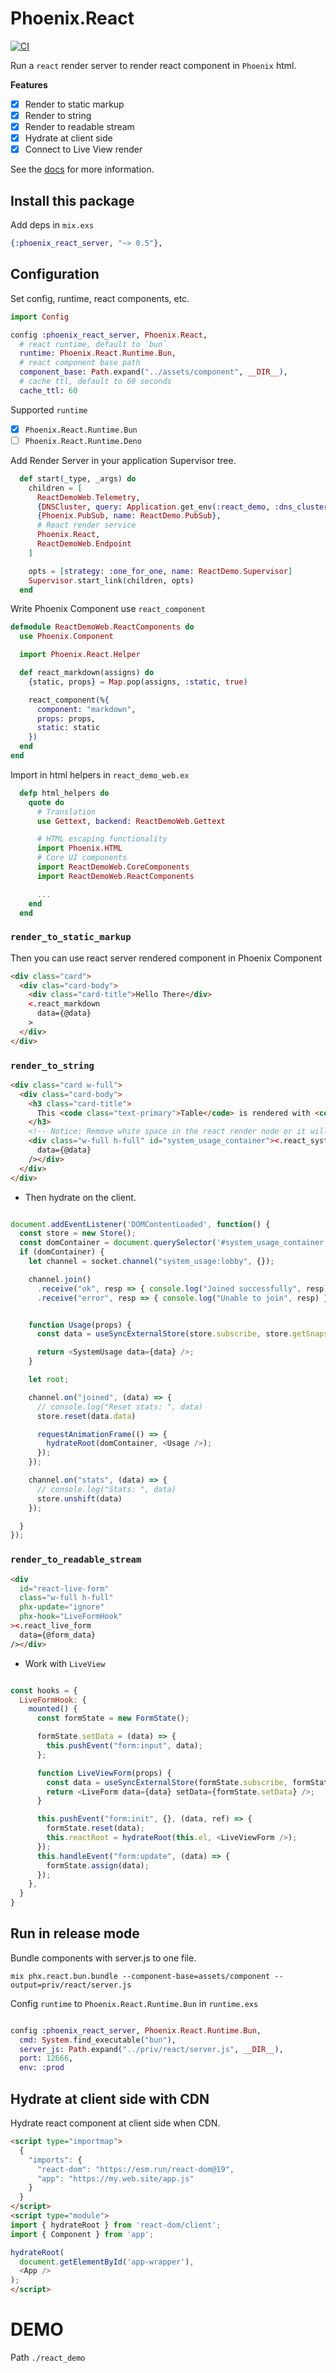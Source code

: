 # Phoenix.React

[![CI](https://github.com/gsmlg-dev/phoenix-react/actions/workflows/ci.yml/badge.svg)](https://github.com/gsmlg-dev/phoenix-react/actions/workflows/ci.yml)

Run a `react` render server to render react component in `Phoenix` html.

**Features**

- [x] Render to static markup
- [x] Render to string
- [x] Render to readable stream
- [x] Hydrate at client side
- [x] Connect to Live View render

See the [docs](https://hexdocs.pm/phoenix_react_server/) for more information.

## Install this package

Add deps in `mix.exs`

```elixir
{:phoenix_react_server, "~> 0.5"},
```

## Configuration

Set config, runtime, react components, etc.

```elixir
import Config

config :phoenix_react_server, Phoenix.React,
  # react runtime, default to `bun`
  runtime: Phoenix.React.Runtime.Bun,
  # react component base path
  component_base: Path.expand("../assets/component", __DIR__),
  # cache ttl, default to 60 seconds
  cache_ttl: 60
```

Supported `runtime`

- [x] `Phoenix.React.Runtime.Bun`
- [ ] `Phoenix.React.Runtime.Deno`

Add Render Server in your application Supervisor tree.

```elixir
  def start(_type, _args) do
    children = [
      ReactDemoWeb.Telemetry,
      {DNSCluster, query: Application.get_env(:react_demo, :dns_cluster_query) || :ignore},
      {Phoenix.PubSub, name: ReactDemo.PubSub},
      # React render service
      Phoenix.React,
      ReactDemoWeb.Endpoint
    ]

    opts = [strategy: :one_for_one, name: ReactDemo.Supervisor]
    Supervisor.start_link(children, opts)
  end
```

Write Phoenix Component use `react_component`

```elixir
defmodule ReactDemoWeb.ReactComponents do
  use Phoenix.Component

  import Phoenix.React.Helper

  def react_markdown(assigns) do
    {static, props} = Map.pop(assigns, :static, true)

    react_component(%{
      component: "markdown",
      props: props,
      static: static
    })
  end
end
```

Import in html helpers in `react_demo_web.ex`

```elixir
  defp html_helpers do
    quote do
      # Translation
      use Gettext, backend: ReactDemoWeb.Gettext

      # HTML escaping functionality
      import Phoenix.HTML
      # Core UI components
      import ReactDemoWeb.CoreComponents
      import ReactDemoWeb.ReactComponents

      ...
    end
  end
```

### `render_to_static_markup`

Then you can use react server rendered component in Phoenix Component

```html
<div class="card">
  <div clas="card-body">
    <div class="card-title">Hello There</div>
    <.react_markdown
      data={@data}
    >
  </div>
</div>
```

### `render_to_string`

```html
<div class="card w-full">
  <div class="card-body">
    <h3 class="card-title">
      This <code class="text-primary">Table</code> is rendered with <code class="text-secondary">react-dom/server</code>
    </h3>
    <!-- Notice: Remove white space in the react render node or it will break hydrate -->
    <div class="w-full h-full" id="system_usage_container"><.react_system_stats
      data={@data}
    /></div>
  </div>
</div>
```

* Then hydrate on the client.

```js

document.addEventListener('DOMContentLoaded', function() {
  const store = new Store();
  const domContainer = document.querySelector('#system_usage_container');
  if (domContainer) {
    let channel = socket.channel("system_usage:lobby", {});

    channel.join()
      .receive("ok", resp => { console.log("Joined successfully", resp) })
      .receive("error", resp => { console.log("Unable to join", resp) });


    function Usage(props) {
      const data = useSyncExternalStore(store.subscribe, store.getSnapshot, store.getServerSnapshot);

      return <SystemUsage data={data} />;
    }

    let root;

    channel.on("joined", (data) => {
      // console.log("Reset stats: ", data)
      store.reset(data.data)

      requestAnimationFrame(() => {
        hydrateRoot(domContainer, <Usage />);
      });
    });

    channel.on("stats", (data) => {
      // console.log("Stats: ", data)
      store.unshift(data)
    });

  }
});

```

### `render_to_readable_stream`

```html
<div
  id="react-live-form"
  class="w-full h-full"
  phx-update="ignore"
  phx-hook="LiveFormHook"
><.react_live_form
  data={@form_data}
/></div>
```

* Work with `LiveView`

```js

const hooks = {
  LiveFormHook: {
    mounted() {
      const formState = new FormState();

      formState.setData = (data) => {
        this.pushEvent("form:input", data);
      };

      function LiveViewForm(props) {
        const data = useSyncExternalStore(formState.subscribe, formState.getSnapshot, formState.getServerSnapshot);
        return <LiveForm data={data} setData={formState.setData} />;
      }

      this.pushEvent("form:init", {}, (data, ref) => {
        formState.reset(data);
        this.reactRoot = hydrateRoot(this.el, <LiveViewForm />);
      });
      this.handleEvent("form:update", (data) => {
        formState.assign(data);
      });
    },
  }
}
```

## Run in release mode

Bundle components with server.js to one file.

```shell
mix phx.react.bun.bundle --component-base=assets/component --output=priv/react/server.js 
```

Config `runtime` to `Phoenix.React.Runtime.Bun` in `runtime.exs`

```elixir

config :phoenix_react_server, Phoenix.React.Runtime.Bun,
  cmd: System.find_executable("bun"),
  server_js: Path.expand("../priv/react/server.js", __DIR__),
  port: 12666,
  env: :prod
```

## Hydrate at client side with CDN

Hydrate react component at client side when CDN.

```html
<script type="importmap">
  {
    "imports": {
      "react-dom": "https://esm.run/react-dom@19",
      "app": "https://my.web.site/app.js"
    }
  }
</script>
<script type="module">
import { hydrateRoot } from 'react-dom/client';
import { Component } from 'app';

hydrateRoot(
  document.getElementById('app-wrapper'),
  <App />
);
</script>
```

# DEMO

Path `./react_demo`

